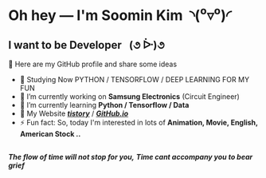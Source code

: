 # Oh hey — I'm Soomin Kim  ◝(⁰▿⁰)◜ 

## I want to be Developer   (૭ ᐕ)૭  
🌱 Here are my GitHub profile and share some ideas
- 🌱 Studying Now PYTHON / TENSORFLOW / DEEP LEARNING FOR MY FUN
- 🌱 I’m currently working on **Samsung Electronics** (Circuit Engineer)
- 🌱 I’m currently learning **Python / Tensorflow / Data**
- 🌱 My Website ***[tistory](https://jasmine46.tistory.com/)*** / ***[GitHub.io](soomin461.github.io)***
- ⚡ Fun fact: So, today I'm interested in lots of **Animation, Movie, English, American Stock ..**

##
***The flow of time will not stop for you,***
***Time cant accompany you to bear grief***
